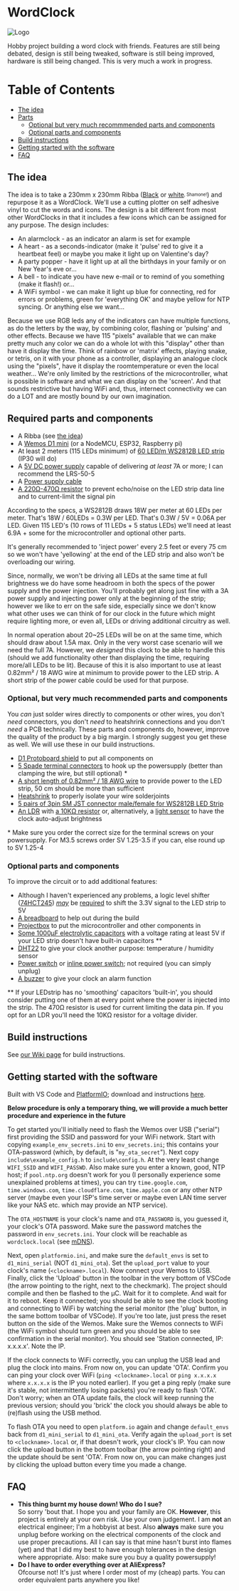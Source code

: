 # WordClock
![Logo](design/logo/logo.gif)

Hobby project building a word clock with friends. Features are still being debated, design is still being tweaked, software is still being improved, hardware is still being changed. This is very much a work in progress.

# Table of Contents
* [The idea](#the-idea)
* [Parts](#required-parts-and-components)
  - [Optional but very much recommmended parts and components](#optional-but-very-much-recommended-parts-and-components)
  - [Optional parts and components](#optional-parts-and-components)
* [Build instructions](#build-instructions)
* [Getting started with the software](#getting-started-with-the-software)
* [FAQ](#faq)

## The idea

The idea is to take a 230mm x 230mm Ribba ([Black](https://www.ikea.com/nl/nl/p/ribba-fotolijst-zwart-40378401/) or [white](https://www.ikea.com/nl/nl/p/ribba-fotolijst-wit-00378403/)<sub><sup>, Shamone!</sup></sub>) and repurpose it as a WordClock. We'll use a cutting plotter on self adhesive vinyl to cut the words and icons. The design is a bit different from most other WordClocks in that it includes a few icons which can be assigned for any purpose. The design includes:

- An alarmclock - as an indicator an alarm is set for example
- A heart - as a seconds-indicator (make it 'pulse' red to give it a heartbeat feel) or maybe you make it light up on Valentine's day?
- A party popper - have it light up at all the birthdays in your family or on New Year's eve or...
- A bell - to indicate you have new e-mail or to remind of you something (make it flash!) or...
- A WiFi symbol - we can make it light up blue for connecting, red for errors or problems, green for 'everything OK' and maybe yellow for NTP syncing. Or anything else we want...

Because we use RGB leds any of the indicators can have multiple functions, as do the letters by the way, by combining color, flashing or 'pulsing' and other effects. Because we have 115 "pixels" available that we can make pretty much any color we can do a whole lot with this "display" other than have it display the time. Think of rainbow or 'matrix' effects, playing snake, or tetris, on it with your phone as a controller, displaying an analogue clock using the "pixels", have it display the roomtemperature or even the local weather... We're only limited by the restrictions of the microcontroller, what is possible in software and what we can display on the 'screen'. And that sounds restrictive but having WiFi and, thus, internect connectivity we can do a LOT and are mostly bound by our own imagination.

## Required parts and components

- A Ribba (see [the idea](#the-idea))
- A [Wemos D1 mini](https://www.aliexpress.com/item/32651747570.html) (or a NodeMCU, ESP32, Raspberry pi)
- At least 2 meters (115 LEDs minimum) of [60 LED/m WS2812B LED strip](https://www.aliexpress.com/item/2036819167.html) (IP30 will do)
- A [5V DC power supply](https://www.aliexpress.com/item/4000364274787.html) capable of delivering _at least_ 7A or more; I can recommend the LRS-50-5
- A [Power supply cable](https://www.aliexpress.com/item/4000390134327.html)
- [A 220Ω-470Ω resistor](https://www.aliexpress.com/item/32847047012.html) to prevent echo/noise on the LED strip data line and to current-limit the signal pin

According to the specs, a WS2812B draws 18W per meter at 60 LEDs per meter. That's 18W / 60LEDs = 0.3W per LED. That's 0.3W / 5V = 0.06A per LED. Given 115 LED's (10 rows of 11 LEDs + 5 status LEDs) we'll need at least 6.9A + some for the microcontroller and optional other parts.

It's generally recommended to 'inject power' every 2.5 feet or every 75 cm so we won't have 'yellowing' at the end of the LED strip and also won't be overloading our wiring.

Since, normally, we won't be driving all LEDs at the same time at full brightness we do have some headroom in both the specs of the power supply and the power injection. You'll probably get along just fine with a 3A power supply and injecting power only at the beginning of the strip; however we like to err on the safe side, especially since we don't know what other uses we can think of for our clock in the future which might require lighting more, or even all, LEDs or driving additional circuitry as well.

In normal operation about 20~25 LEDs will be on at the same time, which should draw about 1.5A max. Only in the very worst case scenario will we need the full 7A. However, we _designed_ this clock to be able to handle this (should we add functionality other than displaying the time, requiring more/all LEDs to be lit). Because of this it is also important to use at least 0.82mm² / 18 AWG wire at minimum to provide power to the LED strip. A short strip of the power cable could be used for that purpose.

### Optional, but very much recommended parts and components

You _can_ just solder wires directly to components or other wires, you don't _need_ connectors, you don't _need_ to heatshrink connections and you don't _need_ a PCB technically. These parts and components do, however, improve the quality of the product by a big margin. I strongly suggest you get these as well. We will use these in our build instructions.

- [D1 Protoboard shield](https://www.aliexpress.com/item/32790791836.html) to put all components on
- [5 Spade terminal connectors](https://www.aliexpress.com/item/32985520928.html) to hook up the powersupply (better than clamping the wire, but still optional) *
- [A short length of 0.82mm² / 18 AWG wire](https://www.aliexpress.com/item/4000037800462.html) to provide power to the LED strip, 50 cm should be more than sufficient
- [Heatshrink](https://www.aliexpress.com/item/32788409697.html) to properly isolate your wire solderjoints
- [5 pairs of 3pin SM JST connector male/female for WS2812B LED Strip](https://www.aliexpress.com/item/1718558728.html)
- [An LDR](https://www.aliexpress.com/item/32760631393.html) with [a 10KΩ resistor](https://www.aliexpress.com/item/32847047012.html) or, alternatively, a [light sensor](https://www.aliexpress.com/item/32550638947.html) to have the clock auto-adjust brightness

\* Make sure you order the correct size for the terminal screws on your powersupply. For M3.5 screws order SV 1.25-3.5 if you can, else round up to SV 1.25-4

### Optional parts and components

To improve the circuit or to add additional features:

- Although I haven't experienced any problems, a logic level shifter ([74HCT245](https://www.aliexpress.com/item/32859131651.html)) [_may_](https://happyinmotion.com/?p=1247) be [required](https://forums.adafruit.com/viewtopic.php?f=47&t=47420&sid=6f6ece936d65e8158713022c7ed27734#p238463) to shift the 3.3V signal to the LED strip to 5V
- [A breadboard](https://www.aliexpress.com/item/32256273855.html) to help out during the build
- [Projectbox](https://www.aliexpress.com/item/32889586884.html) to put the microcontroller and other components in
- [Some 1000μF electrolytic capacitors](https://www.aliexpress.com/item/32909080992.html) with a voltage rating at least 5V if your LED strip doesn't have built-in capacitors **
- [DHT22](https://www.aliexpress.com/item/32802908424.html) to give your clock another purpose: temperature / humidity sensor
- [Power switch](https://www.aliexpress.com/item/32832214619.html) or [inline power switch](https://www.aliexpress.com/item/32907410798.html); not required (you can simply unplug)
- [A buzzer](https://www.aliexpress.com/item/32849730395.html) to give your clock an alarm function

** If your LEDstrip has no 'smoothing' capacitors 'built-in', you should consider putting one of them at every point where the power is injected into the strip. The 470Ω resistor is used for current limiting the data pin. If you opt for an LDR you'll need the 10KΩ resistor for a voltage divider.

## Build instructions

See [our Wiki page](https://github.com/RobThree/WordClock/wiki/Build-instructions) for build instructions.

## Getting started with the software

Built with VS Code and [PlatformIO](https://platformio.org/); download and instructions [here](https://platformio.org/install/ide?install=vscode).

**Below procedure is only a temporary thing, we will provide a much better procedure and experience in the future**

To get started you'll initially need to flash the Wemos over USB ("serial") first providing the SSID and password for your WiFi network. Start with copying `example_env_secrets.ini` to `env_secrets.ini`; this contains your OTA-password (which, by default, is "`my_ota_secret`"). Next copy `include\example_config.h` to `include\config.h`. At the very least change `WIFI_SSID` and `WIFI_PASSWD`. Also make sure you enter a known, good, NTP host; if `pool.ntp.org` doesn't work for you (I personally experience some unexplained problems at times), you can try `time.google.com`, `time.windows.com`, `time.cloudflare.com`, `time.apple.com` or any other NTP server (maybe even your ISP's time server or maybe even LAN time server like your NAS etc. which may provide an NTP service).

The `OTA_HOSTNAME` is your clock's name and `OTA_PASSWORD` is, you guessed it, your clock's OTA password. Make sure the password matches the password in `env_secrets.ini`. Your clock will be reachable as `wordclock.local` (see [mDNS](https://en.wikipedia.org/wiki/.local#mDNS_implementations)).

Next, open `platformio.ini`, and make sure the `default_envs` is set to `d1_mini_serial` (NOT `d1_mini_ota`). Set the `upload_port` value to your clock's name (`<clockname>.local`). Now connect your Wemos to USB. Finally, click the 'Upload' button in the toolbar in the very bottom of VSCode (the arrow pointing to the right, next to the checkmark). The project should compile and then be flashed to the μC. Wait for it to complete. And wait for it to reboot. Keep it connected; you should be able to see the clock booting and connecting to WiFi by watching the serial monitor (the 'plug' button, in the same bottom toolbar of VSCode). If you're too late, just press the reset button on the side of the Wemos. Make sure the Wemos connects to WiFi (the WiFi symbol should turn green and you should be able to see confirmation in the serial monitor). You should see 'Station connected, IP: x.x.x.x'. Note the IP.

If the clock connects to WiFi correctly, you can unplug the USB lead and plug the clock into mains. From now on, you can update 'OTA'. Confirm you can ping your clock over WiFi (`ping <clockname>.local` or `ping x.x.x.x` where `x.x.x.x` is the IP you noted earlier). If you get a ping reply (make sure it's stable, not intermittently losing packets) you're ready to flash 'OTA'. Don't worry; when an OTA update fails, the clock will keep running the previous version; should you 'brick' the clock you should always be able to (re)flash using the USB method.

To flash OTA you need to open `platform.io` again and change `default_envs` back from `d1_mini_serial` to `d1_mini_ota`. Verify again the `upload_port` is set to `<clockname>.local` or, if that doesn't work, your clock's IP. You can now click the upload button in the bottom toolbar (the arrow pointing right) and the update should be sent 'OTA'. From now on, you can make changes just by clicking the upload button every time you made a change.

## FAQ

* **This thing burnt my house down! Who do I sue?**<br>
So sorry 'bout that. I hope you and your family are OK. **However**, this project is entirely at your own risk. Use your own judgement. I am **not** an electrical engineer; I'm a hobbyist at best. Also **always** make sure you unplug before working on the electrical components of the clock and use proper precautions. All I can say is that mine hasn't burst into flames (yet) and that I did my best to have enough tolerances in the design where appropriate. Also: make sure you buy a quality powersupply!
* **Do I have to order everything over at AliExpress?**<br>
Ofcourse not! It's just where I order most of my (cheap) parts. You can order equivalent parts anywhere you like!
